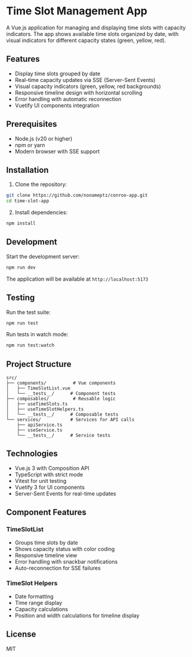 # Time Slot Management App

A Vue.js application for managing and displaying time slots with capacity indicators. The app shows available time slots organized by date, with visual indicators for different capacity states (green, yellow, red).

## Features

- Display time slots grouped by date
- Real-time capacity updates via SSE (Server-Sent Events)
- Visual capacity indicators (green, yellow, red backgrounds)
- Responsive timeline design with horizontal scrolling
- Error handling with automatic reconnection
- Vuetify UI components integration

## Prerequisites

- Node.js (v20 or higher)
- npm or yarn
- Modern browser with SSE support

## Installation

1. Clone the repository:
```bash
git clone https://github.com/nonameptz/conroo-app.git
cd time-slot-app
```

2. Install dependencies:
```bash
npm install
```

## Development

Start the development server:
```bash
npm run dev
```

The application will be available at `http://localhost:5173`

## Testing

Run the test suite:
```bash
npm run test
```

Run tests in watch mode:
```bash
npm run test:watch
```

## Project Structure

```
src/
├── components/          # Vue components
│   ├── TimeSlotList.vue
│   └── __tests__/      # Component tests
├── composables/         # Reusable logic
│   ├── useTimeSlots.ts
│   ├── useTimeSlotHelpers.ts
│   └── __tests__/      # Composable tests
└── services/           # Services for API calls
    ├── apiService.ts
    ├── sseService.ts
    └── __tests__/      # Service tests
```

## Technologies

- Vue.js 3 with Composition API
- TypeScript with strict mode
- Vitest for unit testing
- Vuetify 3 for UI components
- Server-Sent Events for real-time updates

## Component Features

### TimeSlotList
- Groups time slots by date
- Shows capacity status with color coding
- Responsive timeline view
- Error handling with snackbar notifications
- Auto-reconnection for SSE failures

### TimeSlot Helpers
- Date formatting
- Time range display
- Capacity calculations
- Position and width calculations for timeline display


## License

MIT
```